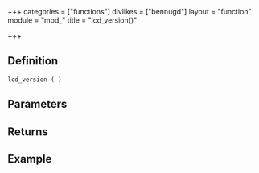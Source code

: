 +++
categories = ["functions"]
divlikes = ["bennugd"]
layout = "function"
module = "mod_"
title = "lcd_version()"

+++

## Definition

    lcd_version ( )

## Parameters

## Returns

## Example
